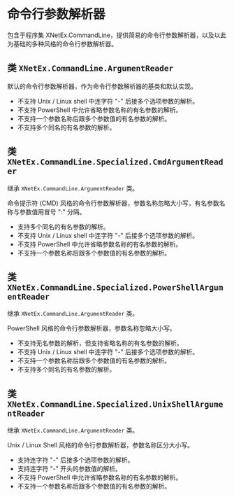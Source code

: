 ﻿# 命令行参数解析器

包含于程序集 XNetEx.CommandLine，提供简易的命令行参数解析器，以及以此为基础的多种风格的命令行参数解析器。

## 类 `XNetEx.CommandLine.ArgumentReader`

默认的命令行参数解析器，作为命令行参数解析器的基类和默认实现。

* 不支持 Unix / Linux shell 中连字符 "-" 后接多个选项参数的解析。
* 不支持 PowerShell 中允许省略参数名称的有名参数的解析。
* 不支持一个参数名称后跟多个参数值的有名参数的解析。
* 不支持多个同名的有名参数的解析。

## 类 `XNetEx.CommandLine.Specialized.CmdArgumentReader`

继承 `XNetEx.CommandLine.ArgumentReader` 类。

命令提示符 (CMD) 风格的命令行参数解析器，参数名称忽略大小写，有名参数名称与参数值用冒号 ":" 分隔。

* 支持多个同名的有名参数的解析。
* 不支持 Unix / Linux shell 中连字符 "-" 后接多个选项参数的解析。
* 不支持 PowerShell 中允许省略参数名称的有名参数的解析。
* 不支持一个参数名称后跟多个参数值的有名参数的解析。

## 类 `XNetEx.CommandLine.Specialized.PowerShellArgumentReader`

继承 `XNetEx.CommandLine.ArgumentReader` 类。

PowerShell 风格的命令行参数解析器，参数名称忽略大小写。

* 不支持无名参数的解析，但支持省略名称的有名参数的解析。
* 不支持 Unix / Linux shell 中连字符 "-" 后接多个选项参数的解析。
* 不支持一个参数名称后跟多个参数值的有名参数的解析。
* 不支持多个同名的有名参数的解析。

## 类 `XNetEx.CommandLine.Specialized.UnixShellArgumentReader`

继承 `XNetEx.CommandLine.ArgumentReader` 类。

Unix / Linux Shell 风格的命令行参数解析器，参数名称区分大小写。

* 支持连字符 "-" 后接多个选项参数的解析。
* 支持连字符 "-" 开头的参数值的解析。
* 不支持 PowerShell 中允许省略参数名称的有名参数的解析。
* 不支持一个参数名称后跟多个参数值的有名参数的解析。
